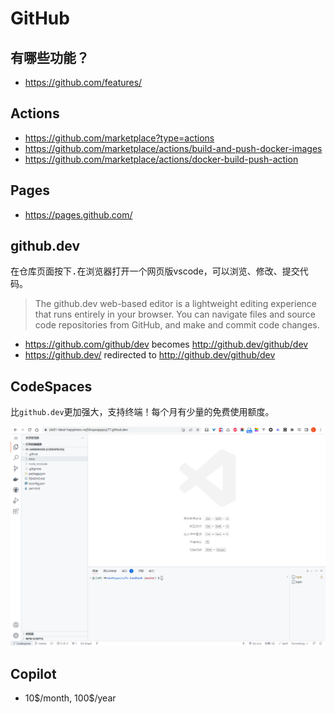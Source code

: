 # GitHub

## 有哪些功能？

* https://github.com/features/

## Actions

* https://github.com/marketplace?type=actions
* https://github.com/marketplace/actions/build-and-push-docker-images
* https://github.com/marketplace/actions/docker-build-push-action

## Pages

* https://pages.github.com/

## github.dev

在仓库页面按下<kbd>.</kbd>在浏览器打开一个网页版vscode，可以浏览、修改、提交代码。

> The github.dev web-based editor is a lightweight editing experience that runs entirely in your browser. You can navigate files and source code repositories from GitHub, and make and commit code changes.

* https://github.com/github/dev  becomes  http://github.dev/github/dev
* https://github.dev/  redirected to http://github.dev/github/dev

## CodeSpaces

比`github.dev`更加强大，支持终端！每个月有少量的免费使用额度。

![image-20221119185618349](./assets/image-20221119185618349.png)

## Copilot

* 10$/month,  100\$/year

